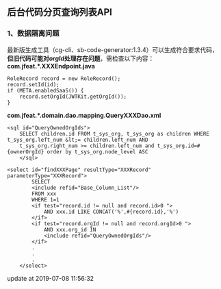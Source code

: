 ## 后台代码分页查询列表API
### 1、数据隔离问题
最新版生成工具（cg-cli、sb-code-generator:1.3.4）可以生成符合要求代码，**但旧代码可能对*orgId*处理存在问题**，需检查以下内容：  
**com.jfeat.*.XXXEndpoint.java**
```
RoleRecord record = new RoleRecord();
record.setId(id);
if (META.enabledSaaS()) {
    record.setOrgId(JWTKit.getOrgId());
}
``` 
**com.jfeat.*.domain.dao.mapping.QueryXXXDao.xml**
```
<sql id="QueryOwnedOrgIds">
    SELECT children.id FROM t_sys_org, t_sys_org as children WHERE t_sys_org.left_num &lt;= children.left_num AND
    t_sys_org.right_num >= children.left_num and t_sys_org.id=#{ownerOrgId} order by t_sys_org.node_level ASC
    </sql>
```
```
<select id="findXXXPage" resultType="XXXRecord" parameterType="XXXRecord">
        SELECT
        <include refid="Base_Column_List"/>
        FROM xxx
        WHERE 1=1
        <if test="record.id != null and record.id>0 ">
            AND xxx.id LIKE CONCAT('%',#{record.id},'%')
        </if>
        <if test="record.orgId != null and record.orgId>0 ">
            AND xxx.org_id IN
            <include refid="QueryOwnedOrgIds"/>
        </if>
        .
        .
        .
    </select>
```

update at 2019-07-08 11:56:32

